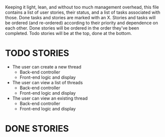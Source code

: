Keeping it light, lean, and without too much management overhead, this file
contains a list of user stories, their status, and a list of tasks associated
with those. Done tasks and stories are marked with an X. Stories and tasks
will be ordered (and re-ordered) according to their priority and dependence
on each other. Done stories will be ordered in the order they've been completed.
Todo stories will be at the top, done at the bottom.

TODO STORIES
====
 * The user can create a new thread
	* Back-end controller
	* Front-end logic and display
 * The user can view a list of threads
	* Back-end controller
	* Front-end logic and display
 * The user can view an existing thread
	* Back-end controller
	* Front-end logic and display

	


DONE STORIES
====